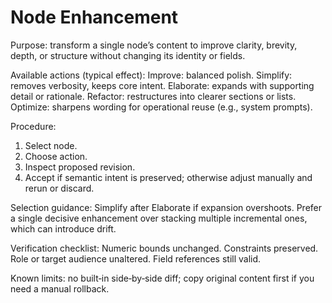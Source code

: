 # Node Enhancement

Purpose: transform a single node’s content to improve clarity, brevity, depth, or structure without changing its identity or fields.

Available actions (typical effect):
Improve: balanced polish.
Simplify: removes verbosity, keeps core intent.
Elaborate: expands with supporting detail or rationale.
Refactor: restructures into clearer sections or lists.
Optimize: sharpens wording for operational reuse (e.g., system prompts).

Procedure:
1. Select node.
2. Choose action.
3. Inspect proposed revision.
4. Accept if semantic intent is preserved; otherwise adjust manually and rerun or discard.

Selection guidance:
Simplify after Elaborate if expansion overshoots. Prefer a single decisive enhancement over stacking multiple incremental ones, which can introduce drift.

Verification checklist:
Numeric bounds unchanged. Constraints preserved. Role or target audience unaltered. Field references still valid.

Known limits: no built‑in side‑by‑side diff; copy original content first if you need a manual rollback.


